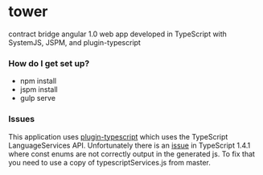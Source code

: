 # tower #

contract bridge angular 1.0 web app
developed in TypeScript with SystemJS, JSPM, and plugin-typescript

### How do I get set up? ###

* npm install
* jspm install
* gulp serve

### Issues

This application uses [plugin-typescript](http://www.github.com/frankwallis/plugin-typescript) which uses the TypeScript LanguageServices API. Unfortunately there is an [issue](https://github.com/Microsoft/TypeScript/issues/1812) in TypeScript 1.4.1 where const enums are not correctly output in the generated js. To fix that you need to use a copy of typescriptServices.js from master.
